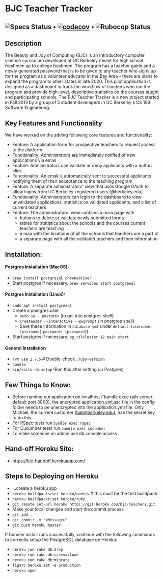 # BJC Teacher Tracker
![Specs Status](https://github.com/beautyjoy/BJC-Teacher-Tracker/actions/workflows/specs.yml/badge.svg) •
[![codecov](https://codecov.io/gh/beautyjoy/BJC-Teacher-Tracker/branch/master/graph/badge.svg?token=96PyjKKVzi)](https://codecov.io/gh/beautyjoy/BJC-Teacher-Tracker) • ![Rubocop Status](https://github.com/beautyjoy/BJC-Teacher-Tracker/actions/workflows/rubocop.yml/badge.svg)
---

## Description

The Beauty and Joy of Computing (BJC) is an introductory computer science curriculum developed at UC Berkeley meant for high school freshmen up to college freshmen. The program has a teacher guide and a newly generated password that is to be given to any teacher who signs up for the program as a volunteer educator in the Bay Area - there are plans to expand the program to other states in late 2020. This pilot application is designed as a dashboard to track the workflow of teachers who run the program and provide high-level, descriptive statistics on the courses taught and participating schools. The BJC Teacher Tracker is a new project started in Fall 2019 by a group of 5 student developers in UC Berkeley's CS 169: Software Engineering.

## Key Features and Functionality

We have worked on the adding following core features and functionality:

- Feature: A application form for prospective teachers to request access to the platform
- Functionality: Administrators are immediately notified of new applications via email
- Feature: Administrators can validate or deny applicants with a button click
- Functionality: An email is automatically sent to successful applicants notifying them of their acceptance to the teaching program
- Feature: A separate administrators' view that uses Google OAuth to allow logins from UC Berkeley-registered users (@berkeley.edu)
- Functionality: Administrators can login to the dashboard to view unvalidated applications, statistics on validated applicants, and a list of current teachers
- Feature: The administrators' view contains a main page with
  - buttons to delete or validate newly submitted forms
  - tables for statistics about the schools and the courses current teachers are teaching
  - a map with the locations of all the schools that teachers are a part of
  - a separate page with all the validated teachers and their information

## Installation:

#### Postgres Installation (MacOS):
* `brew install postgresql chromedriver`
* Start postgres if necessary. `brew services start postgresql`
#### Postgres Installation (Linux):
* `sudo apt install postgresql`
* Create a postgres user.
  * `sudo su - postgres` (to get into postgres shell)
  * `createuser --interactive --pwprompt` (in postgres shell)
  * Save these information in `database.yml` under `default`. (`username: [username]` `password: [password]`)
* Start postgres if necessary. `pg_ctlcluster 12 main start`

#### General Installation
* `rvm use 2.7.5` # Double-check `.ruby-version`
* `bundle`
* `bin/rails db:setup` (Run this after setting up Postgres)

## Few Things to Know:

- Before running our application on localhost (`bundle exec rails server', default port 3000), the encrypted application.yml.asc file in the config folder needs to be unencrypted into the application.yml file. Only Michael, the current customer (ball@berkeley.edu), has the secret key to do this.
- For RSpec tests run `bundle exec rspec`
- For Cucumber tests run `bundle exec cucumber`
- To make someone an admin use db console access

## Hand-off Heroku Site:

- https://bjc-handoff.herokuapp.com/

## Steps to Deploying on Heroku

- ...create a heroku app
- `heroku buildpacks:set heroku/nodejs` # this must be the first buildpack.
- `heroku buildpacks:set heroku/ruby`
- `git remote set-url heroku https://git.heroku.com/bjc-teachers.git`
- Make your local changes and start the commit process
- `git add .`
- `git commit -m "<Message>"`
- `git push heroku master`

If bundler install runs successfully, continue with the following commands to correctly setup the PostgreSQL database on Heroku:
- `heroku run rake db:drop`
- `heroku run rake db:schema:load`
- `heroku run rake db:migrate`
- `figaro heroku:set -e production`
- `heroku open`
